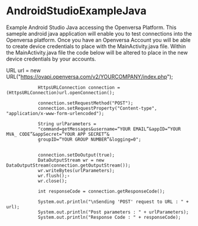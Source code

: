 # AndroidStudioExampleJava
Example Android Studio Java accessing the Openversa Platform. This sameple android java application will enable you to test connections into the Openversa platform. Once you have an Openversa Account you will be able to create device credentials to place with the MainActivity.java file. Within the MainActivity.java file the code below will be altered to place in the new device credentials by your accounts. 

URL url = new URL("https://ovapi.openversa.com/v2/YOURCOMPANY/index.php");

                HttpsURLConnection connection = (HttpsURLConnection)url.openConnection();

                connection.setRequestMethod("POST");
                connection.setRequestProperty("Content-type", "application/x-www-form-urlencoded");

                String urlParameters = 
                "command=getMessages&username=“YOUR EMAIL”&appID=“YOUR MVA_ CODE”&appSecret=“YOUR APP SECRET”&
                groupID=“YOUR GROUP NUMBER”&logging=0";


                connection.setDoOutput(true);
                DataOutputStream wr = new DataOutputStream(connection.getOutputStream());
                wr.writeBytes(urlParameters);
                wr.flush();›
                wr.close();

                int responseCode = connection.getResponseCode();

                System.out.println("\nSending 'POST' request to URL : " + url);
                System.out.println("Post parameters : " + urlParameters);
                System.out.println("Response Code : " + responseCode);
